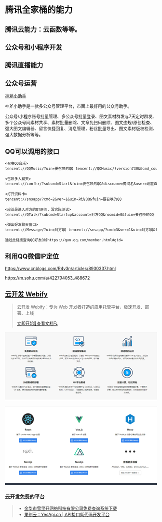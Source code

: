 # 腾讯全家桶的能力

## 腾讯云能力：云函数等等。

## 公众号和小程序开发

## 腾讯直播能力



## 公众号运营

 [神斧小助手](https://shenfuhelper.cn/)

神斧小助手是一款多公众号管理平台，市面上最好用的公众号助手。

公众号/小程序账号批量管理、多公众号批量登录、图文素材群发与7天定时群发、多个公众号间素材共享、素材批量删除、文章免扫码删除、图文违规/原创检查、强大图文编辑器、留言快捷回复、消息管理，粉丝批量导出、图文素材版权检测、强大数据分析等等。



## QQ可以调用的接口

```tex
<召唤QQ音乐>
tencent://QQMusic/?uin=要召唤的QQ tencent://QQMusic/?version730&&cmd_count1&&cmd_04002&&clienttype_00&&uin==要召唤的QQ

<召唤多人聊天>
tencent://confhr/?subcmd=Start&fuin=要召唤的QQ&discname=房间名&user=设置自己昵称

<打开资料卡>
tencent://snsapp/?cmd=2&ver=1&uin=对方QQ&fuin=要召唤的QQ

<应该是进入对方的QT房间，没实际测试> 
tencent://QTalk/?subcmd=Startup&account=对方QQ&roomid=0&fuin=要召唤的QQ

<弹出好友聊天窗口>
tencent://Message/?uin=对方QQ tencent://snsapp/?cmd=3&ver=1&uin=对方QQ&fuin=要召唤的QQ

通过此链接查询QQ好友Q龄https://qun.qq.com/member.html#gid=
```



## 利用QQ微信IP定位

https://www.cnblogs.com/R4v3n/articles/8930337.html

https://m.sohu.com/a/422794053_488672





## [云开发 Webify](https://webify.cloudbase.net/)

> 云开发 Webify：专为 Web 开发者打造的应用托管平台，极速开发、部署、上线
>
> [立即开始🚀](https://webify.cloudbase.net/docs/quick-start)[查看文档🔍](https://webify.cloudbase.net/docs/introduction)

![image-20220520101619677](Tencent.assets/image-20220520101619677.png)

![image-20220520101630236](Tencent.assets/image-20220520101630236.png)

### 云开发免费的平台

> * [金华市雪里开网络科技有限公司免费查询系统下载](http://12391.net/)
> * [果创云：YesApi.cn | API接口低代码开发平台](http://open.yesapi.cn/)
